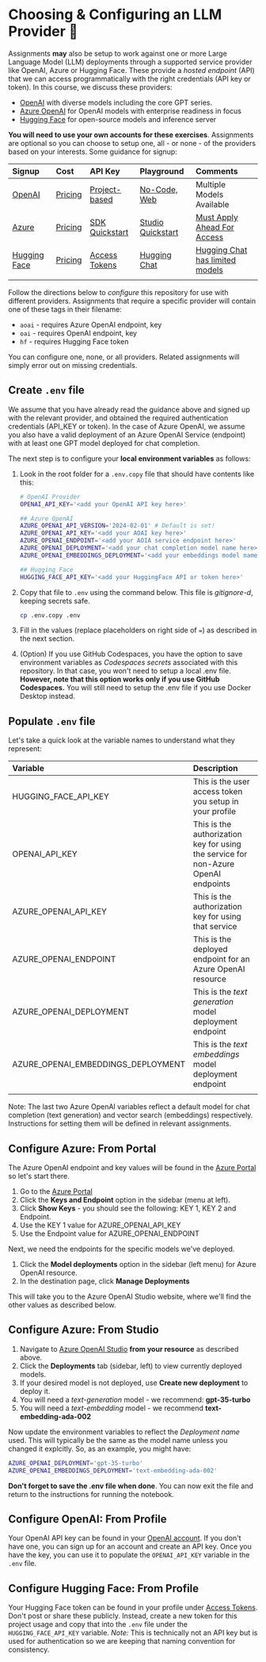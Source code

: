 # Choosing & Configuring an LLM Provider 🔑

Assignments **may** also be setup to work against one or more Large Language Model (LLM) deployments through a supported service provider like OpenAI, Azure or Hugging Face. These provide a _hosted endpoint_ (API) that we can access programmatically with the right credentials (API key or token). In this course, we discuss these providers:

 - [OpenAI](https://platform.openai.com/docs/models?WT.mc_id=academic-105485-koreyst) with diverse models including the core GPT series.
 - [Azure OpenAI](https://learn.microsoft.com/azure/ai-services/openai/?WT.mc_id=academic-105485-koreyst) for OpenAI models with enterprise readiness in focus
 - [Hugging Face](https://huggingface.co/docs/hub/index?WT.mc_id=academic-105485-koreyst) for open-source models and inference server

**You will need to use your own accounts for these exercises**. Assignments are optional so you can choose to setup one, all - or none - of the providers based on your interests. Some guidance for signup:

| Signup | Cost | API Key | Playground | Comments |
|:---|:---|:---|:---|:---|
| [OpenAI](https://platform.openai.com/signup?WT.mc_id=academic-105485-koreyst)| [Pricing](https://openai.com/pricing#language-models?WT.mc_id=academic-105485-koreyst)| [Project-based](https://platform.openai.com/api-keys?WT.mc_id=academic-105485-koreyst) | [No-Code, Web](https://platform.openai.com/playground?WT.mc_id=academic-105485-koreyst) | Multiple Models Available |
| [Azure](https://aka.ms/azure/free?WT.mc_id=academic-105485-koreyst)| [Pricing](https://azure.microsoft.com/pricing/details/cognitive-services/openai-service/?WT.mc_id=academic-105485-koreyst)| [SDK Quickstart](https://learn.microsoft.com/azure/ai-services/openai/quickstart?WT.mc_id=academic-105485-koreyst)| [Studio Quickstart](https://learn.microsoft.com/azure/ai-services/openai/quickstart?WT.mc_id=academic-105485-koreyst) |  [Must Apply Ahead For Access](https://learn.microsoft.com/azure/ai-services/openai/?WT.mc_id=academic-105485-koreyst)|
| [Hugging Face](https://huggingface.co/join?WT.mc_id=academic-105485-koreyst) | [Pricing](https://huggingface.co/pricing) | [Access Tokens](https://huggingface.co/docs/hub/security-tokens?WT.mc_id=academic-105485-koreyst) | [Hugging Chat](https://huggingface.co/chat/?WT.mc_id=academic-105485-koreyst)| [Hugging Chat has limited models](https://huggingface.co/chat/models?WT.mc_id=academic-105485-koreyst) |
| | | | | |

Follow the directions below to _configure_ this repository for use with different providers. Assignments that require a specific provider will contain one of these tags in their filename:

- `aoai` - requires Azure OpenAI endpoint, key
- `oai` - requires OpenAI endpoint, key
- `hf` - requires Hugging Face token

You can configure one, none, or all providers. Related assignments will simply error out on missing credentials.

## Create `.env` file

We assume that you have already read the guidance above and signed up with the relevant provider, and obtained the required authentication credentials (API_KEY or token). In the case of Azure OpenAI, we assume you also have a valid deployment of an Azure OpenAI Service (endpoint) with at least one GPT model deployed for chat completion.

The next step is to configure your **local environment variables** as follows:

1. Look in the root folder for a `.env.copy` file that should have contents like this:

   ```bash
   # OpenAI Provider
   OPENAI_API_KEY='<add your OpenAI API key here>'

   ## Azure OpenAI
   AZURE_OPENAI_API_VERSION='2024-02-01' # Default is set!
   AZURE_OPENAI_API_KEY='<add your AOAI key here>'
   AZURE_OPENAI_ENDPOINT='<add your AOIA service endpoint here>'
   AZURE_OPENAI_DEPLOYMENT='<add your chat completion model name here>' 
   AZURE_OPENAI_EMBEDDINGS_DEPLOYMENT='<add your embeddings model name here>'

   ## Hugging Face
   HUGGING_FACE_API_KEY='<add your HuggingFace API or token here>'
   ```

2. Copy that file to `.env` using the command below. This file is _gitignore-d_, keeping secrets safe.

   ```bash
   cp .env.copy .env
   ```

3. Fill in the values (replace placeholders on right side of `=`) as described in the next section.

4. (Option) If you use GitHub Codespaces, you have the option to save environment variables as _Codespaces secrets_ associated with this repository. In that case, you won't need to setup a local .env file. **However, note that this option works only if you use GitHub Codespaces.** You will still need to setup the .env file if you use Docker Desktop instead.

## Populate `.env` file

Let's take a quick look at the variable names to understand what they represent:

| Variable  | Description  |
| :--- | :--- |
| HUGGING_FACE_API_KEY | This is the user access token you setup in your profile |
| OPENAI_API_KEY | This is the authorization key for using the service for non-Azure OpenAI endpoints |
| AZURE_OPENAI_API_KEY | This is the authorization key for using that service |
| AZURE_OPENAI_ENDPOINT | This is the deployed endpoint for an Azure OpenAI resource |
| AZURE_OPENAI_DEPLOYMENT | This is the _text generation_ model deployment endpoint |
| AZURE_OPENAI_EMBEDDINGS_DEPLOYMENT | This is the _text embeddings_ model deployment endpoint |
| | |

Note: The last two Azure OpenAI variables reflect a default model for chat completion (text generation) and vector search (embeddings) respectively. Instructions for setting them will be defined in relevant assignments.

## Configure Azure: From Portal

The Azure OpenAI endpoint and key values will be found in the [Azure Portal](https://portal.azure.com?WT.mc_id=academic-105485-koreyst) so let's start there.

1. Go to the [Azure Portal](https://portal.azure.com?WT.mc_id=academic-105485-koreyst)
1. Click the **Keys and Endpoint** option in the sidebar (menu at left).
1. Click **Show Keys** - you should see the following: KEY 1, KEY 2 and Endpoint.
1. Use the KEY 1 value for AZURE_OPENAI_API_KEY
1. Use the Endpoint value for AZURE_OPENAI_ENDPOINT

Next, we need the endpoints for the specific models we've deployed.

1. Click the **Model deployments** option in the sidebar (left menu) for Azure OpenAI resource.
1. In the destination page, click **Manage Deployments**

This will take you to the Azure OpenAI Studio website, where we'll find the other values as described below.

## Configure Azure: From Studio

1. Navigate to [Azure OpenAI Studio](https://oai.azure.com?WT.mc_id=academic-105485-koreyst) **from your resource** as described above.
1. Click the **Deployments** tab (sidebar, left) to view currently deployed models.
1. If your desired model is not deployed, use **Create new deployment** to deploy it.
1. You will need a _text-generation_ model - we recommend: **gpt-35-turbo**
1. You will need a _text-embedding_ model - we recommend **text-embedding-ada-002**

Now update the environment variables to reflect the _Deployment name_ used. This will typically be the same as the model name unless you changed it explcitly. So, as an example, you might have:

```bash
AZURE_OPENAI_DEPLOYMENT='gpt-35-turbo'
AZURE_OPENAI_EMBEDDINGS_DEPLOYMENT='text-embedding-ada-002'
```

**Don't forget to save the .env file when done**. You can now exit the file and return to the instructions for running the notebook.

## Configure OpenAI: From Profile

Your OpenAI API key can be found in your [OpenAI account](https://platform.openai.com/api-keys?WT.mc_id=academic-105485-koreyst). If you don't have one, you can sign up for an account and create an API key. Once you have the key, you can use it to populate the `OPENAI_API_KEY` variable in the `.env` file.

## Configure Hugging Face: From Profile

Your Hugging Face token can be found in your profile under [Access Tokens](https://huggingface.co/settings/tokens?WT.mc_id=academic-105485-koreyst). Don't post or share these publicly. Instead, create a new token for this project usage and copy that into the `.env` file under the `HUGGING_FACE_API_KEY` variable. _Note:_ This is technically not an API key but is used for authentication so we are keeping that naming convention for consistency.
